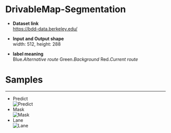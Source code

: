 # DrivableMap-Segmentation

* **Dataset link**  
https://bdd-data.berkeley.edu/


* **Input and Output shape**  
width: 512, height: 288


* **label meaning**  
Blue.*Alternative route* Green.*Background* Red.*Current route*

# Samples
--------
* Predict  
![Predict](https://user-images.githubusercontent.com/52787702/76678225-5dac2600-6619-11ea-970d-d41d41afe0ec.gif)
* Mask  
![Mask](https://user-images.githubusercontent.com/52787702/76678227-613fad00-6619-11ea-946b-a7cb561b8fc2.gif)
* Lane  
![Lane](https://user-images.githubusercontent.com/52787702/76678229-67358e00-6619-11ea-89cd-f5693324654e.gif)
